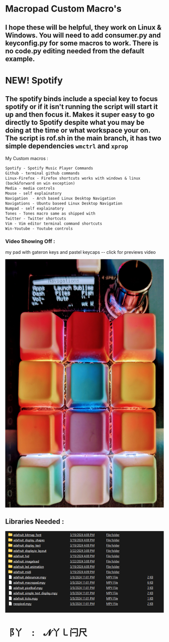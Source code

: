 # Macropad Custom Macro's # 
## I hope these will be helpful, they work on Linux & Windows. You will need to add consumer.py and keyconfig.py for some macros to work. There is no code.py editing needed from the default example. ##  

# NEW! Spotify #
## The spotify binds include a special key to focus spotify or if it isn't running the script will start it up and then focus it.  Makes it super easy to go directly to Spotify despite what you may be doing at the time or what workspace your on.  The script is rof.sh in the main branch, it has two simple dependencies ```wmctrl``` and ```xprop``` ##

My Custom macros :
```
Spotify - Spotify Music Player Commands
Github - terminal github commands
Linux-Firefox - Firefox shortcuts works with windows & linux (back&forward on win exception)
Media - media controls
Mouse - self explainatory
Navigation  - Arch based Linux Desktop Navigation
Navigations - Ubuntu baseed Linux Desktop Navigation
Numpad - self explainatory
Tones - Tones macro same as shipped with
Twitter - Twitter shortcuts
Vim - Vim editor terminal command shortcuts
Win-Youtube - Youtube controls
```


### Video Showing Off : ###

my pad with gateron keys and pastel keycaps -- click for previews video

[![Watch the video](img/PXL_20250111_173036128~2.jpg)](https://youtube.com/shorts/odwaIkPq_Fo?si=74U0X9hWe-VAtiN0)



## Libraries Needed : ## 

![preview](img/libs.png)



# ⻏丫 : 𝓝丫㇄闩尺 #
